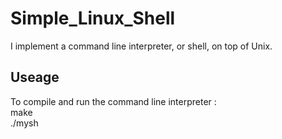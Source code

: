 # Simple_Linux_Shell
I implement a command line interpreter, or shell, on top of Unix.

## Useage
To compile and run the command line interpreter
<command>: <br/>
          make <br/>
          ./mysh <br/>

